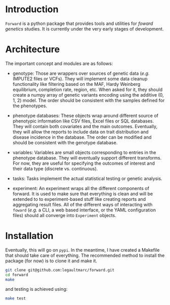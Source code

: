 # Introduction

`Forward` is a python package that provides tools and utilities for _foward
genetics_ studies. It is currently under the very early stages of development.

# Architecture

The important concept and modules are as follows:

- genotype: Those are wrappers over sources of genetic data (_e.g._ IMPUTE2
            files or VCFs). They will implement some data cleanup functionality
            like filtering based on the MAF, Hardy Weinberg equilibrium,
            completion rate, region, etc.
            When asked for it, they should create a numpy array of genetic
            variants encoding using the additive (0, 1, 2) model. The order
            should be consistent with the samples defined for the phenotypes.

- phenotype databases: These objects wrap around different source of phenotypic
                       information like CSV files, Excel files or SQL
                       databases. They will contain both covariates and the
                       main outcomes. Eventually, they will allow the reports
                       to include data on trait distribution and disease
                       incidence in the database. The order can be modified
                       and should be consistent with the genotype database.

- variables: Variables are small objects corresponding to entries in the
             phenotype database. They will eventually support different
             transforms. For now, they are useful for specifying the outcomes
             of interest and their data type (discrete vs. continuous).

- tasks: Tasks implement the actual statistical testing or genetic analysis.

- experiment: An experiment wraps all the different components of forward. It
              is used to make sure that everything is clean and will be
              extended to to experiment-based stuff like creating reports and
              aggregating result files. All of the different ways of
              interacting with `foward` (_e.g._ a CLI, a web based interface,
              or the YAML configuration files) should all converge into
              `Experiment` objects.

# Installation

Eventually, this will go on `pypi`. In the meantime, I have created a Makefile
that should take care of everything. The recommended method to install the
package (for now) is to clone it and make it.

```sh
git clone git@github.com:legaultmarc/forward.git
cd forward
make
```

and testing is achieved using:

```sh
make test
```
